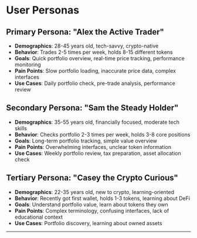 # User Personas

## Primary Persona: "Alex the Active Trader"
- **Demographics**: 28-45 years old, tech-savvy, crypto-native
- **Behavior**: Trades 2-5 times per week, holds 8-15 different tokens
- **Goals**: Quick portfolio overview, real-time price tracking, performance monitoring
- **Pain Points**: Slow portfolio loading, inaccurate price data, complex interfaces
- **Use Cases**: Daily portfolio check, pre-trade analysis, performance review

## Secondary Persona: "Sam the Steady Holder"  
- **Demographics**: 35-55 years old, financially focused, moderate tech skills
- **Behavior**: Checks portfolio 2-3 times per week, holds 3-8 core positions
- **Goals**: Long-term portfolio tracking, simple value overview
- **Pain Points**: Overwhelming interfaces, unclear token information
- **Use Cases**: Weekly portfolio review, tax preparation, asset allocation check

## Tertiary Persona: "Casey the Crypto Curious"
- **Demographics**: 22-35 years old, new to crypto, learning-oriented  
- **Behavior**: Recently got first wallet, holds 1-3 tokens, learning about DeFi
- **Goals**: Understand portfolio value, learn about tokens they own
- **Pain Points**: Complex terminology, confusing interfaces, lack of educational context
- **Use Cases**: Portfolio discovery, learning about owned assets

---
